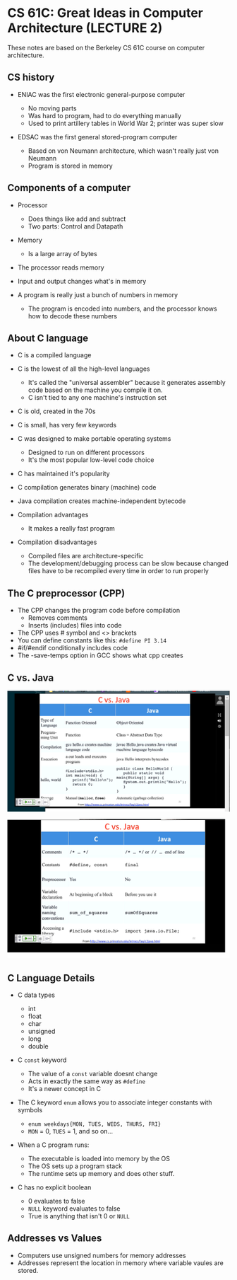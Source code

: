 # CS 61C: Great Ideas in Computer Architecture (LECTURE 2)
These notes are based on the Berkeley CS 61C course on computer architecture.

## CS history
- ENIAC was the first electronic general-purpose computer
    - No moving parts
    - Was hard to program, had to do everything manually
    - Used to print artillery tables in World War 2; printer was super slow

- EDSAC was the first general stored-program computer
  - Based on von Neumann architecture, which wasn't really just von Neumann
  - Program is stored in memory

## Components of a computer
- Processor
    - Does things like add and subtract
    - Two parts: Control and Datapath
- Memory
    - Is a large array of bytes

- The processor reads memory
- Input and output changes what's in memory

- A program is really just a bunch of numbers in memory
    - The program is encoded into numbers, and the processor knows how to decode these numbers
    
## About C language
- C is a compiled language
- C is the lowest of all the high-level languages
    - It's called the "universal assembler" because it generates assembly code based on the machine you compile it on.
    - C isn't tied to any one machine's instruction set

- C is old, created in the 70s

- C is small, has very few keywords

- C was designed to make portable operating systems
    - Designed to run on different processors
    - It's the most popular low-level code choice

- C has maintained it's popularity

- C compilation generates binary (machine) code
- Java compilation creates machine-independent bytecode

- Compilation advantages
    - It makes a really fast program
- Compilation disadvantages
    - Compiled files are architecture-specific
    - The development/debugging process can be slow because changed files have to be recompiled every time in order to run properly

## The C preprocessor (CPP)
- The CPP changes the program code before compilation
  - Removes comments
  - Inserts (includes) files into code
- The CPP uses # symbol and <> brackets
- You can define constants like this: `#define PI 3.14`
- #if/#endif conditionally includes code
- The -save-temps option in GCC shows what cpp creates

## C vs. Java
![C vs Java 1](../images/c-vs-java1.PNG)

![C vs Java 2](../images/c-vs-java2.PNG)

## C Language Details
- C data types
    - int
    - float
    - char
    - unsigned
    - long
    - double

- C `const` keyword
    - The value of a `const` variable doesnt change
    - Acts in exactly the same way as `#define`
    - It's a newer concept in C

- The C keyword `enum` allows you to associate integer constants with symbols
  - `enum weekdays{MON, TUES, WEDS, THURS, FRI}`
  - `MON` = 0, `TUES` = 1, and so on...

- When a C program runs:
    - The executable is loaded into memory by the OS
    - The OS sets up a program stack
    - The runtime sets up memory and does other stuff.

- C has no explicit boolean
    - 0 evaluates to false
    - `NULL` keyword evaluates to false
    - True is anything that isn't 0 or `NULL`

## Addresses vs Values
- Computers use unsigned numbers for memory addresses
- Addresses represent the location in memory where variable vaules are stored.






